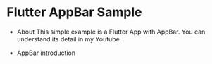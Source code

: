 # Flutter AppBar Sample

 * About
 This simple example is a Flutter App with AppBar. You can understand its detail in my Youtube.
 
 * AppBar introduction
